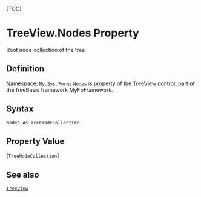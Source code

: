 [TOC]
# TreeView.Nodes Property
Root node collection of the tree
## Definition
Namespace: [`My.Sys.Forms`](My.Sys.Forms.md)
`Nodes` is property of the TreeView control, part of the freeBasic framework MyFbFramework.
## Syntax
```freeBasic
Nodes As TreeNodeCollection
```
## Property Value
[`TreeNodeCollection`]
## See also
[`TreeView`](TreeView.md)
